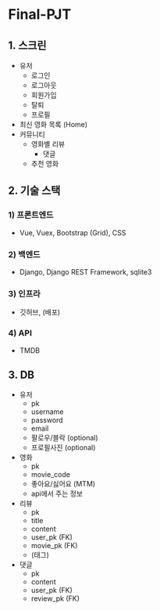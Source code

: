 # Final-PJT

## 1. 스크린

- 유저
  - 로그인
  - 로그아웃
  - 회원가입
  - 탈퇴
  - 프로필
- 최신 영화 목록 (Home)
- 커뮤니티
  - 영화별 리뷰
    - 댓글
  - 추천 영화



## 2. 기술 스택

### 1) 프론트엔드

- Vue, Vuex, Bootstrap (Grid), CSS 

### 2) 백엔드

- Django, Django REST Framework, sqlite3

### 3) 인프라

- 깃허브, (배포)

### 4) API

- TMDB



## 3. DB

- 유저
  - pk
  - username
  - password
  - email
  - 팔로우/블락 (optional)
  - 프로필사진 (optional)
- 영화
  - pk
  - movie_code
  - 좋아요/싫어요 (MTM)
  - api에서 주는 정보
- 리뷰
  - pk
  - title
  - content
  - user_pk (FK)
  - movie_pk (FK)
  - (태그)
- 댓글
  - pk
  - content
  - user_pk (FK)
  - review_pk (FK)

